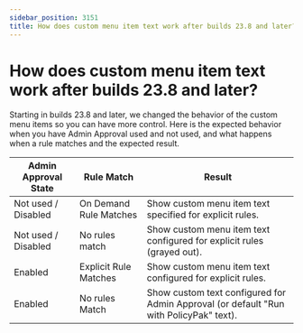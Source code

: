 ```yaml
---
sidebar_position: 3151
title: How does custom menu item text work after builds 23.8 and later?
---
```


# How does custom menu item text work after builds 23.8 and later?

Starting in
builds 23.8 and later, we changed the behavior of the custom
menu items so you can have more control. Here is the expected behavior when you have Admin Approval used and not
used, and what happens when a rule matches and the expected result.

| Admin Approval State | Rule Match | Result |
| --- | --- | --- |
| Not used / Disabled | On Demand Rule Matches | Show custom menu item text specified for explicit rules. |
| Not used / Disabled | No rules match | Show custom menu item text configured for explicit rules (grayed out). |
| Enabled | Explicit Rule Matches | Show custom menu item text configured for explicit rules. |
| Enabled | No rules Match | Show custom text configured for Admin Approval (or default "Run with PolicyPak" text). |